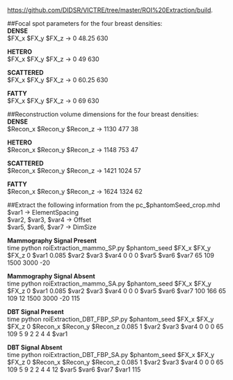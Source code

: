 
https://github.com/DIDSR/VICTRE/tree/master/ROI%20Extraction/build.

##Focal spot parameters for the four breast densities:\
**DENSE**\
$FX_x $FX_y $FX_z -> 0 48.25 630

**HETERO**\
$FX_x $FX_y $FX_z -> 0 49 630

**SCATTERED**\
$FX_x $FX_y $FX_z -> 0 60.25 630

**FATTY**\
$FX_x $FX_y $FX_z -> 0 69 630

##Reconstruction volume dimensions for the four breast densities:\
**DENSE**\
$Recon_x $Recon_y $Recon_z -> 1130 477 38 

**HETERO**\
$Recon_x $Recon_y $Recon_z -> 1148 753 47 

**SCATTERED**\
$Recon_x $Recon_y $Recon_z -> 1421 1024 57 

**FATTY**\
$Recon_x $Recon_y $Recon_z -> 1624 1324 62 

##Extract the following information from the pc_$phantomSeed_crop.mhd\
$var1 -> ElementSpacing\
$var2, $var3, $var4 -> Offset\
$var5, $var6, $var7 -> DimSize

**Mammography Signal Present**\
time python roiExtraction_mammo_SP.py $phantom_seed $FX_x $FX_y $FX_z 0 $var1 0.085 $var2 $var3 $var4 0 0 0 $var5 $var6 $var7 65 109 1500 3000 -20

**Mammography Signal Absent**\
time python roiExtraction_mammo_SA.py $phantom_seed $FX_x $FX_y $FX_z 0 $var1 0.085 $var2 $var3 $var4 0 0 0 $var5 $var6 $var7 100 166 65 109 12 1500 3000 -20 115

**DBT Signal Present**\
time python roiExtraction_DBT_FBP_SP.py $phantom_seed $FX_x $FX_y $FX_z 0 $Recon_x $Recon_y $Recon_z 0.085 1 $var2 $var3 $var4 0 0 0 65 109 5 9 2 2 4 4 $var1

**DBT Signal Absent**\
time python roiExtraction_DBT_FBP_SA.py $phantom_seed $FX_x $FX_y $FX_z 0 $Recon_x $Recon_y $Recon_z 0.085 1 $var2 $var3 $var4 0 0 0 65 109 5 9 2 2 4 4 12 $var5 $var6 $var7 $var1 115
